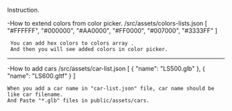 Instruction.

-How to extend colors from color picker.
     /src/assets/colors-lists.json
     [
      "#FFFFFF",
      "#000000",
      "#AA0000",
      "#FF0000",
      "#007000",
      "#3333FF"
    ]
      
     You can add hex colors to colors array .
     And then you will see added colors in color picker.
-----------------------------------------------------------------------------------
-How to add cars 
      /src/assets/car-list.json
	[
	  {
	    "name": "LS500.glb"
	  },
	  {
	    "name": "LS600.gltf"
	  }
	]

	When you add a car name in "car-list.json" file, car name should be like car filename. 
	And Paste "*.glb" files in public/assets/cars.
